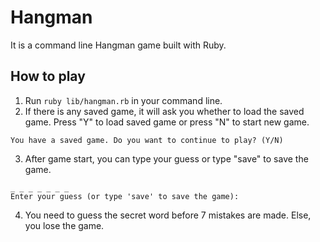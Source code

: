 # Hangman
It is a command line Hangman game built with Ruby.
## How to play
1. Run ```ruby lib/hangman.rb``` in your command line.
2. If there is any saved game, it will ask you whether to load the saved game. Press "Y" to load saved game or press "N" to start new game.
```
You have a saved game. Do you want to continue to play? (Y/N)
```
3. After game start, you can type your guess or type "save" to save the game.
```
_ _ _ _ _ _ _
Enter your guess (or type 'save' to save the game): 
```
4. You need to guess the secret word before 7 mistakes are made. Else, you lose the game.